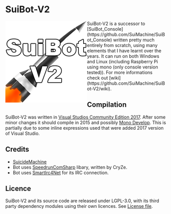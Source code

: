 # SuiBot-V2

<img align="left" src="suibot_win.png">
SuiBot-V2 is a successor to [SuiBot_Console](https://github.com/SuiMachine/SuiBot_Console) written pretty much entirely from scratch, using many elements that I have learnt over the years. It can run on both Windows and Linux (including Raspberry Pi using mono (only console version tested)). For more informations check out [wiki](https://github.com/SuiMachine/SuiBot-V2/wiki).

Compilation
-------
SuiBot-V2 was written in [Visual Studios Community Edition 2017](https://visualstudio.microsoft.com/). After some minor changes it should compile in 2015 and possibly [Mono Develop](https://www.monodevelop.com/). This is partially due to some inline expressions used that were added 2017 version of Visual Studio.

Credits
-------
  * [SuicideMachine](http://twitch.tv/suicidemachine)
  * Bot uses [SpeedrunComSharp](https://github.com/LiveSplit/SpeedrunComSharp) libary, written by CryZe.
  * Bot uses [SmartIrc4Net](https://github.com/meebey/SmartIrc4net) for its IRC connection.
  
Licence
-------
SuiBot-V2 and its source code are released under LGPL-3.0, with its third party dependency modules using their own licences. See [License file](https://github.com/SuiMachine/SuiBot-V2/blob/master/LICENCE.md).